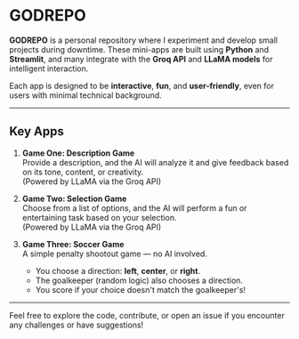 # GODREPO

**GODREPO** is a personal repository where I experiment and develop small projects during downtime. These mini-apps are built using **Python** and **Streamlit**, and many integrate with the **Groq API** and **LLaMA models** for intelligent interaction.

Each app is designed to be **interactive**, **fun**, and **user-friendly**, even for users with minimal technical background.

---

## Key Apps

1. **Game One: Description Game**  
   Provide a description, and the AI will analyze it and give feedback based on its tone, content, or creativity.  
   (Powered by LLaMA via the Groq API)

2. **Game Two: Selection Game**  
   Choose from a list of options, and the AI will perform a fun or entertaining task based on your selection.  
   (Powered by LLaMA via the Groq API)

3. **Game Three: Soccer Game**  
   A simple penalty shootout game — no AI involved.  
   - You choose a direction: **left**, **center**, or **right**.  
   - The goalkeeper (random logic) also chooses a direction.  
   - You score if your choice doesn't match the goalkeeper's!

---

Feel free to explore the code, contribute, or open an issue if you encounter any challenges or have suggestions!

